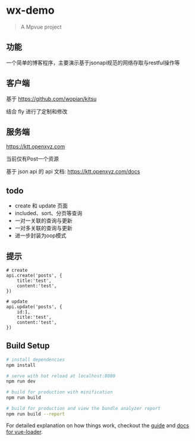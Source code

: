 # wx-demo

> A Mpvue project


## 功能
一个简单的博客程序，主要演示基于jsonapi规范的网络存取与restful操作等

## 客户端
基于 https://github.com/wopian/kitsu 

结合 fly 进行了定制和修改

## 服务端
https://ktt.openxyz.com

当前仅有Post一个资源

基于 json api 的 api 文档: https://ktt.openxyz.com/docs

## todo
* create 和 update 页面 
* included、sort、分页等查询
* 一对一关联的查询与更新
* 一对多关联的查询与更新
* 进一步封装为oop模式

## 提示

```
# create
api.create('posts', {    
    title:'test',
    content:'test',
})
```

```
# update
api.update('posts', {
    id:1,
    title:'test',
    content:'test',
})
```

## Build Setup

``` bash
# install dependencies
npm install

# serve with hot reload at localhost:8080
npm run dev

# build for production with minification
npm run build

# build for production and view the bundle analyzer report
npm run build --report
```

For detailed explanation on how things work, checkout the [guide](http://vuejs-templates.github.io/webpack/) and [docs for vue-loader](http://vuejs.github.io/vue-loader).
